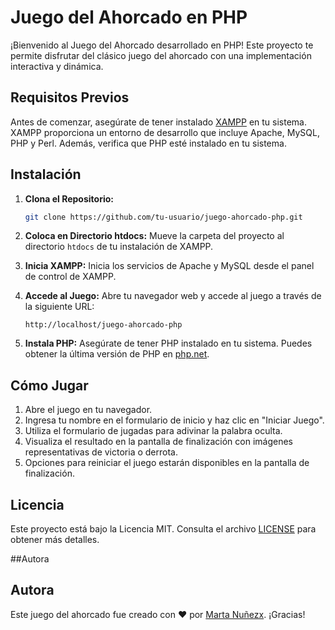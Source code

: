 # Juego del Ahorcado en PHP

¡Bienvenido al Juego del Ahorcado desarrollado en PHP! Este proyecto te permite disfrutar del clásico juego del ahorcado con una implementación interactiva y dinámica.

## Requisitos Previos

Antes de comenzar, asegúrate de tener instalado [XAMPP](https://www.apachefriends.org/index.html) en tu sistema. XAMPP proporciona un entorno de desarrollo que incluye Apache, MySQL, PHP y Perl. Además, verifica que PHP esté instalado en tu sistema.

## Instalación

1. **Clona el Repositorio:**
   ```bash
   git clone https://github.com/tu-usuario/juego-ahorcado-php.git
   ```

2. **Coloca en Directorio htdocs:**
   Mueve la carpeta del proyecto al directorio `htdocs` de tu instalación de XAMPP.

3. **Inicia XAMPP:**
   Inicia los servicios de Apache y MySQL desde el panel de control de XAMPP.

4. **Accede al Juego:**
   Abre tu navegador web y accede al juego a través de la siguiente URL:
   ```
   http://localhost/juego-ahorcado-php
   ```

5. **Instala PHP:**
   Asegúrate de tener PHP instalado en tu sistema. Puedes obtener la última versión de PHP en [php.net](https://www.php.net/).

## Cómo Jugar

1. Abre el juego en tu navegador.
2. Ingresa tu nombre en el formulario de inicio y haz clic en "Iniciar Juego".
3. Utiliza el formulario de jugadas para adivinar la palabra oculta.
4. Visualiza el resultado en la pantalla de finalización con imágenes representativas de victoria o derrota.
5. Opciones para reiniciar el juego estarán disponibles en la pantalla de finalización.

## Licencia

Este proyecto está bajo la Licencia MIT. Consulta el archivo [LICENSE](LICENSE) para obtener más detalles.

##Autora
## Autora

Este juego del ahorcado fue creado con ❤️ por <a href="https://github.com/martanuan" target="_blank">Marta Nuñezx</a>. ¡Gracias!
